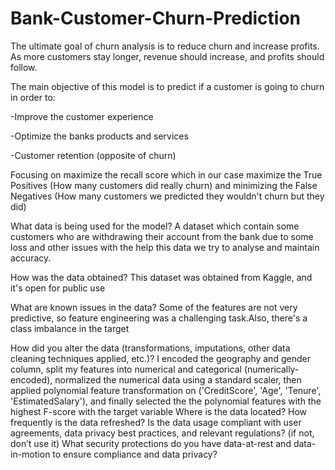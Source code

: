 # Bank-Customer-Churn-Prediction
The ultimate goal of churn analysis is to reduce churn and increase profits. As more customers stay longer, revenue should increase, and profits should follow.

The main objective of this model is to predict if a customer is going to churn in order to:

  -Improve the customer experience
  
  -Optimize the banks products and services
  
  -Customer retention (opposite of churn)

Focusing on maximize the recall score which in our case maximize the True Positives (How many customers did really churn) and minimizing the False Negatives (How many customers we predicted they wouldn't churn but they did) 

What data is being used for the model? A dataset which contain some customers who are withdrawing their account from the bank due to some loss and other issues with the help this data we try to analyse and maintain accuracy.

How was the data obtained? This dataset was obtained from Kaggle, and it's open for public use

What are known issues in the data? Some of the features are not very predictive, so feature engineering was a challenging task.Also, there's a class imbalance in the target

How did you alter the data (transformations, imputations, other data cleaning techniques applied, etc.)? I encoded the geography and gender column, split my features into numerical and categorical (numerically-encoded), normalized the numerical data using a standard scaler, then applied polynomial feature transformation on ('CreditScore', 'Age', 'Tenure', 'EstimatedSalary'), and finally selected the the polynomial features with the highest F-score with the target variable 
Where is the data located?
How frequently is the data refreshed?
Is the data usage compliant with user agreements, data privacy best practices, and relevant regulations? (if not, don’t use it)
What security protections do you have data-at-rest and data-in-motion to ensure compliance and data privacy?
